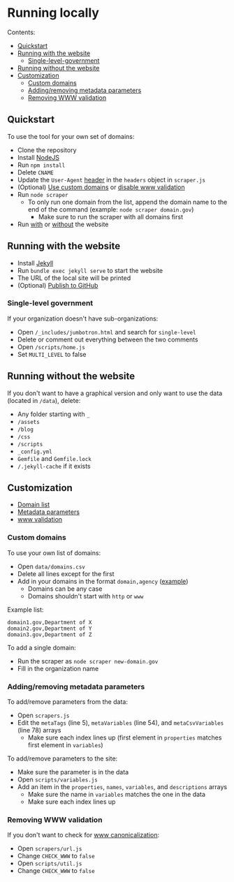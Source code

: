 # Running locally

Contents:

- [Quickstart](#quickstart)
- [Running with the website](#running-with-the-website)
    - [Single-level-government](#single-level-government)
- [Running without the website](#running-without-the-website)
- [Customization](#customization)
    - [Custom domains](#custom-domains)
    - [Adding/removing metadata parameters](#addingremoving-metadata-parameters)
    - [Removing WWW validation](#removing-www-validation)

## Quickstart

To use the tool for your own set of domains:
- Clone the repository
- Install [NodeJS](https://nodejs.org/en/download/current)
- Run `npm install`
- Delete `CNAME`
- Update the `User-Agent` [header](https://developer.mozilla.org/en-US/docs/Web/HTTP/Headers/User-Agent) in the `headers` object in `scraper.js`
- (Optional) [Use custom domains](#custom-domains) or [disable www validation](#removing-www-validation)
- Run `node scraper`
    - To only run one domain from the list, append the domain name to the end of the command (example: `node scraper domain.gov`)
        - Make sure to run the scraper with all domains first
- Run [with](#running-with-the-website) or [without](#running-without-the-website) the website

## Running with the website 
- Install [Jekyll](https://jekyllrb.com/docs/)
- Run `bundle exec jekyll serve` to start the website
- The URL of the local site will be printed
- (Optional) [Publish to GitHub](https://docs.github.com/en/pages/setting-up-a-github-pages-site-with-jekyll)

### Single-level government

If your organization doesn't have sub-organizations:
- Open `/_includes/jumbotron.html` and search for `single-level`
- Delete or comment out everything between the two comments
- Open `/scripts/home.js`
- Set `MULTI_LEVEL` to false

## Running without the website

If you don't want to have a graphical version and only want to use the data (located in `/data`), delete:
- Any folder starting with `_`
- `/assets`
- `/blog`
- `/css`
- `/scripts`
- `_config.yml`
- `Gemfile` and `Gemfile.lock`
- `/.jekyll-cache` if it exists

## Customization

- [Domain list](#custom-domains)
- [Metadata parameters](#addingremoving-metadata-parameters)
- [www validation](#removing-www-validation)

### Custom domains

To use your own list of domains:
- Open `data/domains.csv`
- Delete all lines except for the first
- Add in your domains in the format `domain,agency` ([example](#example-domains-list))
    - Domains can be any case
    - Domains shouldn't start with `http` or `www`

<a id="example-domains-list">Example list:</a>
```
domain1.gov,Department of X
domain2.gov,Department of Y
domain3.gov,Department of Z
```

To add a single domain:
- Run the scraper as `node scraper new-domain.gov`
- Fill in the organization name

### Adding/removing metadata parameters

To add/remove parameters from the data:
- Open `scrapers.js`
- Edit the `metaTags` (line 5), `metaVariables` (line 54), and `metaCsvVariables` (line 78) arrays
    - Make sure each index lines up (first element in `properties` matches first element in `variables`)

To add/remove parameters to the site:
- Make sure the parameter is in the data
- Open `scripts/variables.js`
- Add an item in the `properties`, `names`, `variables`, and `descriptions` arrays
    - Make sure the name in `variables` matches the one in the data
    - Make sure each index lines up

### Removing WWW validation

If you don't want to check for [www canonicalization](https://scangov.org/docs/canonicalization):
- Open `scrapers/url.js`
- Change `CHECK_WWW` to `false`
- Open `scripts/util.js`
- Change `CHECK_WWW` to `false`
